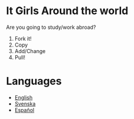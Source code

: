 # It Girls Around the world
Are you going to study/work abroad? 

1. Fork it!
2. Copy
3. Add/Change
4. Pull!

# Languages
- [English](https://github.com/LenaTevar/ITGirlsAroundWorld/blob/master/English.md)
- [Svenska](https://github.com/LenaTevar/ITGirlsAroundWorld/blob/master/Svenska.md)
- [Español](https://github.com/LenaTevar/ITGirlsAroundWorld/blob/master/Espa%C3%B1ol.md)
